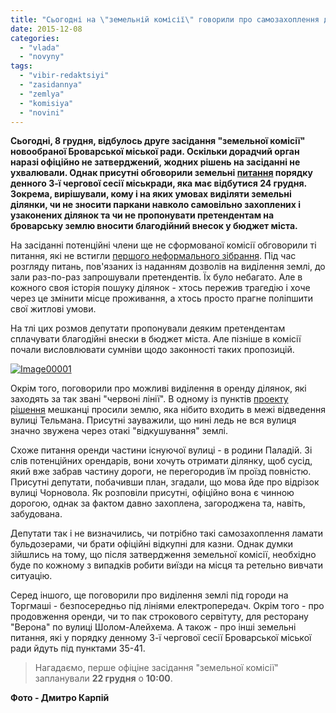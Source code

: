```yaml
---
title: "Сьогодні на \"земельній комісії\" говорили про самозахоплення ділянок і благодійні внески"
date: 2015-12-08
categories: 
  - "vlada"
  - "novyny"
tags: 
  - "vibir-redaktsiyi"
  - "zasidannya"
  - "zemlya"
  - "komisiya"
  - "novini"
---
```


**Сьогодні, 8 грудня, відбулось друге засідання "земельної комісії" новообраної Броварської міської ради. Оскільки дорадчий орган наразі офіційно не затверджений, жодних рішень на засіданні не ухвалювали. Однак присутні обговорили земельні [питання](https://mpz.brovary.org/24-grudnya-vidbudetsya-3-ya-chergova-sesiya-brovarskoyi-miskrady/) порядку денного 3-ї чергової сесії міськради, яка має відбутися 24 грудня. Зокрема, вирішували, кому і на яких умовах виділяти земельні ділянки, чи не зносити паркани навколо самовільно захоплених і узаконених ділянок та чи не пропонувати претендентам на броварську землю вносити благодійний внесок у бюджет міста.**

На засіданні потенційні члени ще не сформованої комісії обговорили ті питання, які не встигли [першого неформального зібрання](https://mpz.brovary.org/brovarska-zemelna-komisiya-shhe-ne-zatverdzhena-a-vzhe-pozasidala/). Під час розгляду питань, пов'язаних із наданням дозволів на виділення землі, до зали раз-по-раз запрошували претендентів. Їх було небагато. Але в кожного своя історія пошуку ділянок - хтось пережив трагедію і хоче через це змінити місце проживання, а хтось просто прагне поліпшити свої житлові умови.

На тлі цих розмов депутати пропонували деяким претендентам сплачувати благодійні внески в бюджет міста. Але пізніше в комісії почали висловлювати сумніви щодо законності таких пропозицій.

[![Image00001](https://mpz.brovary.org/wp-content/uploads/2015/12/Image000013.jpg)](https://mpz.brovary.org/wp-content/uploads/2015/12/Image000013.jpg)

Окрім того, поговорили про можливі виділення в оренду ділянок, які заходять за так звані "червоні лінії". В одному із пунктів [проекту рішення](http://docs.brovary.org/p31528/26.11.2015) мешканці просили землю, яка нібито входить в межі відведення вулиці Тельмана. Присутні зауважили, що нині ледь не вся вулиця значно звужена через отакі "відкушування" землі.

Схоже питання оренди частини існуючої вулиці - в родини Паладій. Зі слів потенційних орендарів, вони хочуть отримати ділянку, щоб сусід, який вже забрав частину дороги, не перегородив їм проїзд повністю. Присутні депутати, побачивши план, згадали, що мова йде про відрізок вулиці Чорновола. Як розповіли присутні, офіційно вона є чинною дорогою, однак за фактом давно захоплена, загороджена та, навіть, забудована.

Депутати так і не визначились, чи потрібно такі самозахоплення ламати бульдозерами, чи брати офіційні відкупні для казни. Однак думки зійшлись на тому, що після затвердження земельної комісії, необхідно буде по кожному з випадків робити виїзди на місця та ретельно вивчати ситуацію.

Серед іншого, ще поговорили про виділення землі під городи на Торгмаші - безпосередньо під лініями електропередач. Окрім того - про продовження оренди, чи то пак строкового сервітуту, для ресторану "Верона" по вулиці Шолом-Алейхема. А також - про інші земельні питання, які у порядку денному 3-ї чергової сесії Броварської міської ради йдуть під пунктами 35-41.

> Нагадаємо, перше офіціне засідання "земельної комісії" запланували **22 грудня** о **10:00**.

**Фото - Дмитро Карпій**
